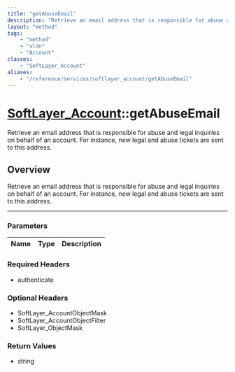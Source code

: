 ```yaml
---
title: "getAbuseEmail"
description: "Retrieve an email address that is responsible for abuse and legal inquiries on behalf of an account. For instance, new l... "
layout: "method"
tags:
    - "method"
    - "sldn"
    - "Account"
classes:
    - "SoftLayer_Account"
aliases:
    - "/reference/services/softlayer_account/getAbuseEmail"
---
```

# [SoftLayer_Account](/reference/services/SoftLayer_Account)::getAbuseEmail


Retrieve an email address that is responsible for abuse and legal inquiries on behalf of an account. For instance, new legal and abuse tickets are sent to this address.


## Overview 
Retrieve an email address that is responsible for abuse and legal inquiries on behalf of an account. For instance, new legal and abuse tickets are sent to this address.

-----

### Parameters 
|Name | Type | Description |
| --- | --- | --- |


### Required Headers
* authenticate


### Optional Headers
* SoftLayer_AccountObjectMask
* SoftLayer_AccountObjectFilter
* SoftLayer_ObjectMask

### Return Values
* string




